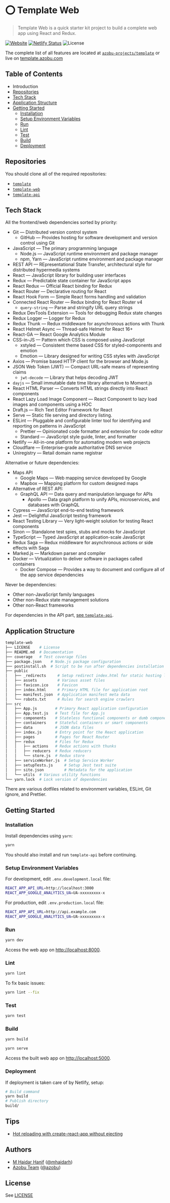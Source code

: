 # ⭕ Template Web

> Template Web is a quick starter kit project to build a complete web app using React and Redux.

[![Website](https://img.shields.io/website-up-down-green-red/https/template.azobu.com.svg)](https://template.azobu.com)
[![Netlify Status](https://api.netlify.com/api/v1/badges/afd44825-3e55-4c8c-a0c3-5f012c13b706/deploy-status)](https://app.netlify.com/sites/azobu-template/deploys)
![License](https://img.shields.io/github/license/azobu-projects/template-web)

The complete list of all features are located at [`azobu-projects/template`](https://github.com/azobu-projects/template) or live on [template.azobu.com](https://template.azobu.com/about)

## Table of Contents

- Introduction
- [Repositories](#repositories)
- [Tech Stack](#tech-stack)
- [Application Structure](#application-structure)
- [Getting Started](#getting-started)
  - [Installation](#installation)
  - [Setup Environment Variables](#setup-environment-variables)
  - [Run](#run)
  - [Lint](#lint)
  - [Test](#test)
  - [Build](#build)
  - [Deployment](#deployment)

## Repositories

You should clone all of the required repositories:

- [`template`](https://github.com/azobu-projects/template)
- [`template-web`](https://github.com/azobu-projects/template-web)
- [`template-api`](https://github.com/azobu-projects/template-api)

## Tech Stack

All the frontend/web dependencies sorted by priority:

- Git — Distributed version control system
  - GitHub — Provides hosting for software development and version control using Git
- JavaScript — The primary programming language
  - Node.js — JavaScript runtime environment and package manager
  - npm, Yarn — JavaScript runtime environment and package manager
- REST API — REpresentational State Transfer, architectural style for distributed hypermedia systems
- React — JavaScript library for building user interfaces
- Redux — Predictable state container for JavaScript apps
- React Redux — Official React binding for Redux
- React Router — Declarative routing for React
- React Hook Form — Simple React forms handling and validation
- Connected React Router — Redux binding for React Router v4
  - `query-string` — Parse and stringify URL query strings
- Redux DevTools Extension — Tools for debugging Redux state changes
- Redux Logger — Logger for Redux
- Redux Thunk — Redux middleware for asynchronous actions with Thunk
- React Helmet Async — Thread-safe Helmet for React 16+
- React-GA — React Google Analytics Module
- CSS-in-JS — Pattern which CSS is composed using JavaScript
  - xstyled — Consistent theme based CSS for styled-components and emotion
  - Emotion — Library designed for writing CSS styles with JavaScript
- Axios — Promise based HTTP client for the browser and Mode.js
- JSON Web Token (JWT) — Compact URL-safe means of representing claims
  - `jwt-decode` — Library that helps decoding JWT
- `dayjs` — Small immutable date time library alternative to Moment.js
- React HTML Parser — Converts HTML strings directly into React components
- React Lazy Load Image Component — React Component to lazy load images and components using a HOC
- Draft.js — Rich Text Editor Framework for React
- Serve — Static file serving and directory listing.
- ESLint — Pluggable and configurable linter tool for identifying and reporting on patterns in JavaScript
  - Prettier — Opinionated code formatter and extension for code editor
  - Standard — JavaScript style guide, linter, and formatter
- Netlify — All-in-one platform for automating modern web projects
- Cloudflare — Enterprise-grade authoritative DNS service
- Uniregistry — Retail domain name registrar

Alternative or future dependencies:

- Maps API
  - Google Maps — Web mapping service developed by Google
  - Mapbox — Mapping platform for custom designed maps
- Alternative of REST API:
  - GraphQL API — Data query and manipulation language for APIs
    - Apollo — Data graph platform to unify APIs, microservices, and databases with GraphQL
- Cypress — JavaScript end-to-end testing framework
- Jest — Delightful JavaScript testing framework
- React Testing Library — Very light-weight solution for testing React components
- Sinon — Standalone test spies, stubs and mocks for JavaScript
- TypeScript — Typed JavaScript at application-scale JavaScript
- Redux Saga — Redux middleware for asynchronous actions or side effects with Saga
- Marked.js — Markdown parser and compiler
- Docker — Virtualization to deliver software in packages called containers
  - Docker Compose — Provides a way to document and configure all of the app service dependencies

Never be dependencies:

- Other non-JavaScript family languages
- Other non-Redux state management solutions
- Other non-React frameworks

For dependencies in the API part, [see `template-api`](https://github.com/azobu-projects/template-api).

## Application Structure

```sh
template-web
├── LICENSE    # License
├── README.md  # Documentation
├── coverage   # Test coverage files
├── package.json    # Node.js package configuration
├── postinstall.sh  # Script to be run after dependencies installation
├── public
│   ├── _redirects     # Setup redirect index.html for static hosting like Netlify
│   ├── assets         # Various asset files
│   ├── favicon.ico    # Favicon
│   ├── index.html     # Primary HTML file for application root
│   ├── manifest.json  # Application manifest meta data
│   └── robots.txt     # Rules for search engine crawlers
├── src
│   ├── App.js        # Primary React application configuration
│   ├── App.test.js   # Test file for App.js
│   ├── components    # Stateless functional components or dumb components
│   ├── containers    # Stateful containers or smart components
│   ├── data          # JSON data files
│   ├── index.js      # Entry point for the React application
│   ├── pages         # Pages for React Router
│   ├── redux         # Files for Redux
│   │   ├── actions   # Redux actions with thunks
│   │   ├── reducers  # Redux reducers
│   │   └── store.js  # Redux store
│   ├── serviceWorker.js  # Setup Service Worker
│   ├── setupTests.js     # Setup Jest test suite
│   ├── site.json         # Metadata for the application
│   └── utils  # Various utility functions
└── yarn.lock  # Lock version of dependencies
```

There are various dotfiles related to environment variables, ESLint, Git ignore, and Prettier.

## Getting Started

### Installation

Install dependencies using `yarn`:

```sh
yarn
```

You should also install and run `template-api` before continuing.

### Setup Environment Variables

For development, edit `.env.development.local` file:

```sh
REACT_APP_API_URL=http://localhost:3000
REACT_APP_GOOGLE_ANALYTICS_UA=UA-xxxxxxxxx-x
```

For production, edit `.env.production.local` file:

```sh
REACT_APP_API_URL=http://api.example.com
REACT_APP_GOOGLE_ANALYTICS_UA=UA-xxxxxxxxx-x
```

### Run

```sh
yarn dev
```

Access the web app on <http://localhost:8000>.

### Lint

```sh
yarn lint
```

To fix basic issues:

```sh
yarn lint --fix
```

### Test

```sh
yarn test
```

### Build

```sh
yarn build
```

```sh
yarn serve
```

Access the built web app on <http://localhost:5000>.

### Deployment

If deployment is taken care of by Netlify, setup:

```sh
# Build command
yarn build
# Publish directory
build/
```

## Tips

- [Hot reloading with create-react-app without ejecting](https://medium.com/@brianhan/hot-reloading-cra-without-eject-b54af352c642)

## Authors

- [M Haidar Hanif](https://mhaidarhanif.com) ([@mhaidarh](https://github.com/mhaidarh))
- [Azobu Team](https://azobu.com) ([@azobu](https://github.com/azobu))

## License

See [LICENSE](./LICENSE)
